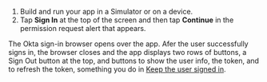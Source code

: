 1. Build and run your app in a Simulator or on a device.
1. Tap **Sign In** at the top of the screen and then tap **Continue** in the permission request alert that appears.

The Okta sign-in browser opens over the app. Afer the user successfully signs in, the browser closes and the app displays two rows of buttons, a Sign Out button at the top, and buttons to show the user info, the token, and to refresh the token, something you do in [Keep the user signed in](#keep-the-user-signed-in).
